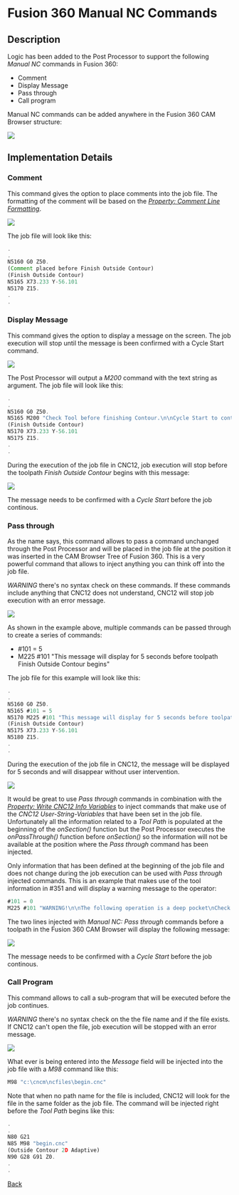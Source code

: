 # Fusion 360 Manual NC Commands

## Description
Logic has been added to the Post Processor to support the following *Manual NC* commands in Fusion 360:

* Comment
* Display Message
* Pass through
* Call program

Manual NC commands can be added anywhere in the Fusion 360 CAM Browser structure:

![](/images/pp044.PNG)

## Implementation Details

### Comment
This command gives the option to place comments into the job file. The formatting of the comment will be based on the [*Property: Comment Line Formatting*](commentFormatting.md).

![](/images/pp045.PNG)

The job file will look like this:

```javascript
.
.
N5160 G0 Z50.
(Comment placed before Finish Outside Contour)
(Finish Outside Contour)
N5165 X73.233 Y-56.101
N5170 Z15.
.
.
```

### Display Message
This command gives the option to display a message on the screen. The job execution will stop until the message is been confirmed with a Cycle Start command.

![](/images/pp046.PNG)

The Post Processor will output a *M200* command with the text string as argument. The job file will look like this:

```javascript
.
.
N5160 G0 Z50.
N5165 M200 "Check Tool before finishing Contour.\n\nCycle Start to continue"
(Finish Outside Contour)
N5170 X73.233 Y-56.101
N5175 Z15.
.
.
```
During the execution of the job file in CNC12, job execution will stop before the toolpath *Finish Outside Contour* begins with this message:

![](/images/pp047.PNG)

The message needs to be confirmed with a *Cycle Start* before the job continous.

### Pass through
As the name says, this command allows to pass a command unchanged through the Post Processor and will be placed in the job file at the position it was inserted in the CAM Browser Tree of Fusion 360. This is a very powerful command that allows to inject anything you can think off into the job file.

*WARNING* there's no syntax check on these commands. If these commands include anything that CNC12 does not understand, CNC12 will stop job execution with an error message.

![](/images/pp048.PNG)

As shown in the example above, multiple commands can be passed through to create a series of commands:

* #101 = 5 
* M225 #101 "This message will display for 5 seconds before toolpath Finish Outside Contour begins" 

The job file for this example will look like this:

```javascript
.
.
N5160 G0 Z50.
N5165 #101 = 5
N5170 M225 #101 "This message will display for 5 seconds before toolpath Finish Outside Contour begins" 
(Finish Outside Contour)
N5175 X73.233 Y-56.101
N5180 Z15.
.
.
```
During the execution of the job file in CNC12, the message will be displayed for 5 seconds and will disappear without user intervention.

![](/images/pp049.PNG)


It would be great to use *Pass through* commands in combination with the [*Property: Write CNC12 Info Variables*](CNC12.md) to inject commands that make use of the *CNC12 User-String-Variables* that have been set in the job file. Unfortunately all the information related to a *Tool Path* is populated at the beginning of the *onSection()* function but the Post Processor executes the *onPassThrough()* function before *onSection()* so the information will not be available at the position where the *Pass through* command has been injected.

Only information that has been defined at the beginning of the job file and does not change during the job execution can be used with *Pass through* injected commands. This is an example that makes use of the tool information in #351 and will display a warning message to the operator:

```javascript
#101 = 0
M225 #101 "WARNING!\n\nThe following operation is a deep pocket\nCheck tool lenght (ZMIN)\n\n%s\n\nPress Cycle Start to continue\n" #351
```

The two lines injected with *Manual NC: Pass through* commands before a toolpath in the Fusion 360 CAM Browser will display the following message:

![](/images/pp050.PNG)

The message needs to be confirmed with a *Cycle Start* before the job continous.


### Call Program
This command allows to call a sub-program that will be executed before the job continues. 

*WARNING* there's no syntax check on the the file name and if the file exists. If CNC12 can't open the file, job execution will be stopped with an error message.

![](/images/pp051.PNG)

What ever is being entered into the *Message* field will be injected into the job file with a *M98* command like this:

```javascript
M98 "c:\cncm\ncfiles\begin.cnc"
```
Note that when no path name for the file is included, CNC12 will look for the file in the same folder as the job file. The command will be injected right before the *Tool Path* begins like this:

```javascript
.
.
N80 G21
N85 M98 "begin.cnc"
(Outside Contour 2D Adaptive)
N90 G28 G91 Z0.
.
.
```



[Back](index.md)